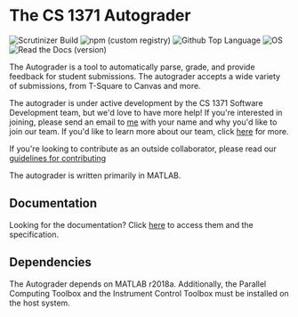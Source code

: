 # The CS 1371 Autograder


![Scrutinizer Build](https://img.shields.io/scrutinizer/build/g/filp/whoops.svg)
![npm (custom registry)](https://img.shields.io/npm/l/express.svg?registry_uri=https%3A%2F%2Fregistry.npmjs.com)
![Github Top Language](https://img.shields.io/badge/language-matlab-red.svg)
![OS](https://img.shields.io/badge/OS-Windows%20macOS-blue.svg)
![Read the Docs (version)](https://img.shields.io/readthedocs/pip/stable.svg)

The Autograder is a tool to automatically parse, grade, and provide feedback for student submissions. The autograder accepts a wide variety of submissions, from T-Square to Canvas and more.

The autograder is under active development by the CS 1371 Software Development team, but we'd love to have more help! If you're interested in joining, please send an email to [me](mailto:arao81@gatech.edu) with your name and why you'd like to join our team. If you'd like to learn more about our team, click [here](https://github.gatech.edu/pages/CS1371/software-development/) for more.

If you're looking to contribute as an outside collaborator, please read our [guidelines for contributing](https://github.gatech.edu/CS1371/autograder/blob/Development/CONTRIBUTING.md)

The autograder is written primarily in MATLAB.

## Documentation

Looking for the documentation? Click [here](https://github.gatech.edu/pages/CS1371/autograder/) to access them and the specification.

## Dependencies

The Autograder depends on MATLAB r2018a. Additionally, the Parallel Computing Toolbox and the Instrument Control Toolbox must be installed on the host system.
